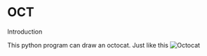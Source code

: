 # OCT
Introduction

This python program can draw an octocat.
Just like this ![Octocat](https://a.36krcnd.com/photo/d063160d8374c53de163e8d287fc0d9d.jpeg!heading)
